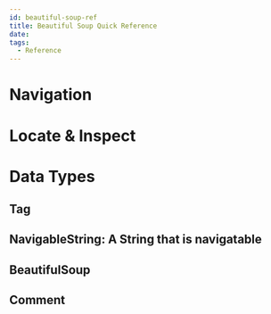 ```yaml
---
id: beautiful-soup-ref
title: Beautiful Soup Quick Reference
date:
tags:
  - Reference
---
```


Navigation
================================================================================

Locate & Inspect
================================================================================

Data Types
================================================================================

Tag
--------------------------------------------------------------------------------

NavigableString: A String that is navigatable
--------------------------------------------------------------------------------

BeautifulSoup
--------------------------------------------------------------------------------

Comment
--------------------------------------------------------------------------------

[bs]: https://www.crummy.com/software/BeautifulSoup/ "BeautifulSoup"
